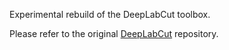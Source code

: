 Experimental rebuild of the DeepLabCut toolbox.

Please refer to the original [DeepLabCut](https://github.com/wonkoderverstaendige/DeepLabCut) repository.